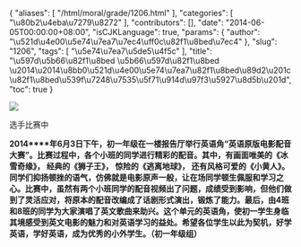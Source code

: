 {
    "aliases": [
        "/html/moral/grade/1206.html"
    ],
    "categories": [
        "\u80b2\u4eba\u7279\u8272"
    ],
    "contributors": [],
    "date": "2014-06-05T00:00:00+08:00",
    "isCJKLanguage": true,
    "params": {
        "author": "\u521d\u4e00\u5e74\u7ea7\u7ec4\uff0c\u82f1\u8bed\u7ec4"
    },
    "slug": "1206",
    "tags": [
        "\u5e74\u7ea7\u5de5\u4f5c"
    ],
    "title": "\u597d\u5b66\u82f1\u8bed \u5b66\u597d\u82f1\u8bed \u2014\u2014\u8bb0\u521d\u4e00\u5e74\u7ea7\u82f1\u8bed\u89d2\u201c\u82f1\u8bed\u539f\u7248\u7535\u5f71\u914d\u97f3\u5927\u8d5b\u201d",
    "toc": true
}

![](https://cdn.tfls.online/mirror/full/b3dc779af886228ad2ad2f6f7bb43848bcd14e28.jpg)




选手比赛中







**2014****年6月3日下午，初一年级在一楼报告厅举行英语角“英语原版电影配音大赛”。比赛过程中，各个小班的同学进行精彩的配音。其中，有画面唯美的《冰雪奇缘》，
经典的《狮子王》， 惊险的《逃离地球》， 还有风格可爱的《小黄人》。同学们抑扬顿挫的语气，仿佛就是电影原声一般，让在场同学顿生佩服和学习之心。比赛中，虽然有两个小班同学的配音视频出了问题，成绩受到影响，但他们做到了灵活应对，将原本的配音改编成了话剧形式演出，锻炼了能力。最后，由4班和8班的同学为大家演唱了英文歌曲来助兴。这个单元的英语角，使初一学生身临其境感受到英文电影的魅力和对英语学习的益处。希望各位学生以此为契机，好学英语，学好英语，成为优秀的小外学生。（初一年级组）**



